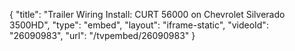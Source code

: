 {
    "title": "Trailer Wiring Install: CURT 56000 on  Chevrolet Silverado 3500HD",
    "type": "embed",
    "layout": "iframe-static",
    "videoId": "26090983",
    "url": "\/tvpembed\/26090983"
}
